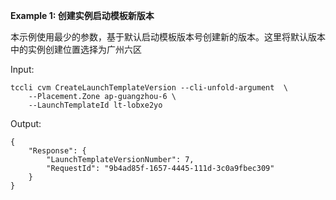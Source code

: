 **Example 1: 创建实例启动模板新版本**

本示例使用最少的参数，基于默认启动模板版本号创建新的版本。这里将默认版本中的实例创建位置选择为广州六区

Input: 

```
tccli cvm CreateLaunchTemplateVersion --cli-unfold-argument  \
    --Placement.Zone ap-guangzhou-6 \
    --LaunchTemplateId lt-lobxe2yo
```

Output: 
```
{
    "Response": {
        "LaunchTemplateVersionNumber": 7,
        "RequestId": "9b4ad85f-1657-4445-111d-3c0a9fbec309"
    }
}
```

